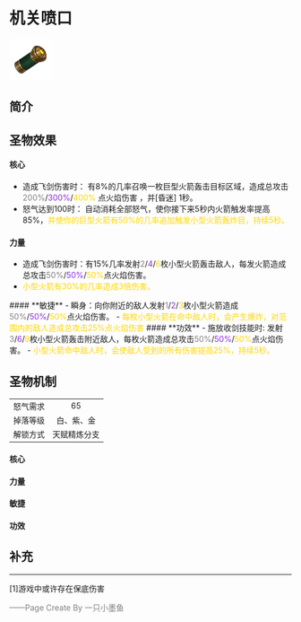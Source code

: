 # 机关喷口
![机关喷口](../Img/Texture2D_Potion/机关喷口.png)
## 简介
## 圣物效果
#### **核心**  
- 造成飞剑伤害时： 有8%的几率召唤一枚巨型火箭轰击目标区域，造成总攻击<font color=gray>200%</font>/<font color=BlueViolet>300%</font>/<font color=gold>400%</font> 点火焰伤害 ，并[昏迷] 1秒。
- 怒气达到100时： 自动消耗全部怒气，使你接下来5秒内火箭触发率提高85%，<font color=gold>并使你的巨型火箭有50%的几率追加触发小型火箭轰炸目，持续5秒。</font>
#### **力量** 
- 造成飞剑伤害时：有15%几率发射<font color=gray>2</font>/<font color=BlueViolet>4</font>/<font color=gold>6</font>枚小型火箭轰击敌人，每发火箭造成总攻击<font color=gray>50%</font>/<font color=BlueViolet>50%</font>/<font color=gold>50%</font>点火焰伤害。
- <font color=gold>小型火箭有30%的几率造成3倍伤害。
</font>
#### **敏捷**
- 瞬身：向你附近的敌人发射<font color=gray>1</font>/<font color=BlueViolet>2</font>/<font color=gold>3</font>枚小型火箭造成<font color=gray>50%</font>/<font color=BlueViolet>50%</font>/<font color=gold>50%</font>点火焰伤害。
- <font color=gold>每枚小型火箭在命中敌人时，会产生爆炸，对范围内的敌人造成总攻击25%点火焰伤害 </font>
#### **功效**
- 施放收剑技能时: 发射<font color=gray>3</font>/<font color=BlueViolet>6</font>/<font color=gold>9</font>枚小型火箭轰击附近敌人，每枚火箭造成总攻击<font color=gray>50%</font>/<font color=BlueViolet>50%</font>/<font color=gold>50%</font>点火焰伤害。
- <font color=gold>小型火箭命中敌人时，会使敌人受到的所有伤害提高25%，持续5秒。</font>

## 圣物机制
|||
| :----: | :----: |
|怒气需求|65|
|掉落等级|白、紫、金|
|解锁方式|天赋精炼分支|

#### **核心**

#### **力量**

#### **敏捷**

#### **功效**


## 补充

---
[1]游戏中或许存在保底伤害

<font color=grey>——Page Create By 一只小墨鱼</font>
